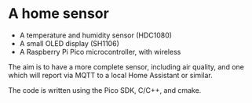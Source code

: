 # A home sensor

* A temperature and humidity sensor (HDC1080)
* A small OLED display (SH1106)
* A Raspberry Pi Pico microcontroller, with wireless

The aim is to have a more complete sensor, including air
quality, and one which will report via MQTT to a local Home Assistant 
or similar. 

The code is written using the Pico SDK, C/C++, and cmake.
